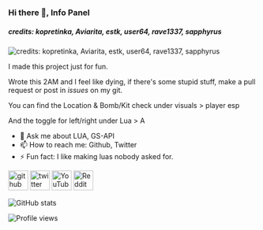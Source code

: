 ### Hi there 👋, Info Panel
##### credits: kopretinka, Aviarita, estk, user64, rave1337, sapphyrus
![credits: kopretinka, Aviarita, estk, user64, rave1337, sapphyrus](https://nullified.s-ul.eu/GdSjEcOd)

I made this project just for fun.

Wrote this 2AM and I feel like dying, if there's some stupid stuff, make a pull request or post in *issues* on my git.

You can find the Location & Bomb/Kit check under visuals > player esp

And the toggle for left/right under Lua > A


- 💬 Ask me about LUA, GS-API 
- 📫 How to reach me: Github, Twitter 
- ⚡ Fun fact: I like making luas nobody asked for. 


[<img src='https://cdn.jsdelivr.net/npm/simple-icons@3.0.1/icons/github.svg' alt='github' height='40'>](https://github.com/Nulledcore)  [<img src='https://cdn.jsdelivr.net/npm/simple-icons@3.0.1/icons/twitter.svg' alt='twitter' height='40'>](https://twitter.com/Nulled_Core)  [<img src='https://cdn.jsdelivr.net/npm/simple-icons@3.0.1/icons/youtube.svg' alt='YouTube' height='40'>](https://www.youtube.com/channel/UC2WRDk3I6_cFuM3TIiUQX5A)  [<img src='https://cdn.jsdelivr.net/npm/simple-icons@3.0.1/icons/reddit.svg' alt='Reddit' height='40'>](https://www.reddit.com/user/Nulledcore)  

![GitHub stats](https://github-readme-stats.vercel.app/api?username=Nulledcore&show_icons=true)  

![Profile views](https://gpvc.arturio.dev/Nulledcore)  
